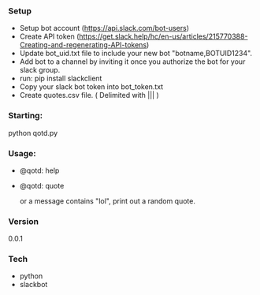 ### Setup
* Setup bot account (https://api.slack.com/bot-users)
* Create API token (https://get.slack.help/hc/en-us/articles/215770388-Creating-and-regenerating-API-tokens)
* Update bot_uid.txt file to include your new bot "botname,BOTUID1234".
* Add bot to a channel by inviting it once you authorize the bot for your slack group.
* run: pip install slackclient
* Copy your slack bot token into bot_token.txt
* Create quotes.csv file. ( Delimited with ||| )

### Starting:
 python qotd.py

### Usage:
  * @qotd: help
  * @qotd: quote
  
      or a message contains "lol", print out a random quote.

### Version
0.0.1

### Tech

* python
* slackbot
